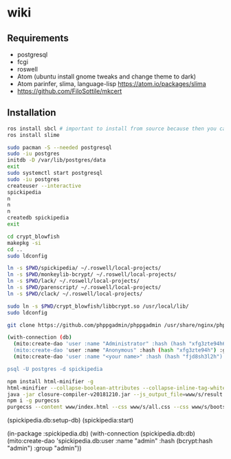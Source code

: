 # wiki

## Requirements

* postgresql
* fcgi
* roswell
* Atom (ubuntu install gnome tweaks and change theme to dark)
* Atom parinfer, slima, language-lisp https://atom.io/packages/slima
* https://github.com/FiloSottile/mkcert

## Installation

```bash
ros install sbcl # important to install from source because then you can backtrace
ros install slime
```
```bash
sudo pacman -S --needed postgresql
sudo -iu postgres
initdb -D /var/lib/postgres/data
exit
sudo systemctl start postgresql
sudo -iu postgres
createuser --interactive
spickipedia
n
n
n
createdb spickipedia
exit

cd crypt_blowfish
makepkg -si
cd ..
sudo ldconfig

ln -s $PWD/spickipedia/ ~/.roswell/local-projects/
ln -s $PWD/monkeylib-bcrypt/ ~/.roswell/local-projects/
ln -s $PWD/lack/ ~/.roswell/local-projects/
ln -s $PWD/parenscript/ ~/.roswell/local-projects/
ln -s $PWD/clack/ ~/.roswell/local-projects/

sudo ln -s $PWD/crypt_blowfish/libbcrypt.so /usr/local/lib/
sudo ldconfig

git clone https://github.com/phppgadmin/phppgadmin /usr/share/nginx/phppgadmin

(with-connection (db)
  (mito:create-dao 'user :name "Administrator" :hash (hash "xfg3zte94h62j392h") :group "admin")
  (mito:create-dao 'user :name "Anonymous" :hash (hash "xfg3zte94h") :group "anonymous")
  (mito:create-dao 'user :name "<your name>" :hash (hash "fjd8sh3l2h") :group "user"))

psql -U postgres -d spickipedia
```

```bash
npm install html-minifier -g
html-minifier --collapse-boolean-attributes --collapse-inline-tag-whitespace --collapse-whitespace --decode-entities --remove-attribute-quotes --remove-comments --remove-empty-attributes --remove-optional-tags --remove-redundant-attributes --remove-script-type-attributes --remove-style-link-type-attributes --remove-tag-whitespace --sort-attributes --sort-class-name --trim-custom-fragments --use-short-doctype -o www/index.html www/index.html
java -jar closure-compiler-v20181210.jar --js_output_file=www/s/result.js --externs externs/jquery-3.3.js www/s/jquery-3.3.1.js www/s/popper.js www/s/bootstrap.js www/s/summernote-bs4.js www/s/visual-diff.js www/s/index.js
npm i -g purgecss
purgecss --content www/index.html --css www/s/all.css --css www/s/bootstrap.min.css --css www/s/index.css --css www/s/summernote-bs4.css -o www/s/ --content www/s/*.js
```

(spickipedia.db:setup-db)
(spickipedia:start)

(in-package :spickipedia.db)
(with-connection (spickipedia.db:db) (mito:create-dao 'spickipedia.db:user :name "admin" :hash (bcrypt:hash "admin") :group "admin"))
